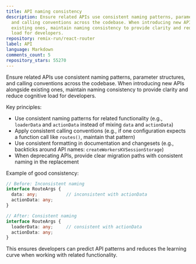 ```yaml
---
title: API naming consistency
description: Ensure related APIs use consistent naming patterns, parameter structures,
  and calling conventions across the codebase. When introducing new APIs alongside
  existing ones, maintain naming consistency to provide clarity and reduce cognitive
  load for developers.
repository: remix-run/react-router
label: API
language: Markdown
comments_count: 5
repository_stars: 55270
---
```


Ensure related APIs use consistent naming patterns, parameter structures, and calling conventions across the codebase. When introducing new APIs alongside existing ones, maintain naming consistency to provide clarity and reduce cognitive load for developers.

Key principles:
- Use consistent naming patterns for related functionality (e.g., `loaderData` and `actionData` instead of mixing `data` and `actionData`)
- Apply consistent calling conventions (e.g., if one configuration expects a function call like `routes()`, maintain that pattern)
- Use consistent formatting in documentation and changesets (e.g., backticks around API names: `createWorkersKVSessionStorage`)
- When deprecating APIs, provide clear migration paths with consistent naming in the replacement

Example of good consistency:
```ts
// Before: Inconsistent naming
interface RouteArgs {
  data: any;           // inconsistent with actionData
  actionData: any;
}

// After: Consistent naming  
interface RouteArgs {
  loaderData: any;     // consistent with actionData
  actionData: any;
}
```

This ensures developers can predict API patterns and reduces the learning curve when working with related functionality.